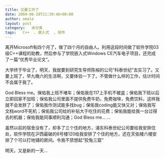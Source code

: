 ```yaml
---
title: 又要工作了
date: 2004-06-28T21:39:46+00:00
author: omale
layout: post
category:   未分类
tags:   C++  , 嵌入式  , 软件
---
```

离开Microsoft有四个月了，做了四个月的自由人。利用这段时间做了软件学院03级C++课程的助教，然后参与了学院嵌入式Windows CE汽车电子项目，还完成了一篇&ldquo;优秀毕业论文&rdquo;。

大学终于毕业了，明天，我就要到研究生导师陈榕的公司&ldquo;科泰世纪&rdquo;去实习了。又要上班了，早九晚六的生活啊，又要体验一下了。不管做什么样的工作，估计时间不会属于我了。

God Bless me。保佑我上班不堵车；保佑我在117上手机不被盗；保佑我下班以后立即回家不加班；保佑我公司里面不提供免费牛奶，免费咖啡，免费饮料，这样我就不会发胖了；保佑我作测试能多找bug；保佑我coding能又快又对；保佑我写文档word不死机；保佑我公司给的补贴大于吃住的花费；保佑我能给我一台过得去的机器；保佑我能同事顺利沟通；God Bless me&#8230; &#8230;

虽然以前的宿舍没有了，却多了三个住的地方，浦东科泰世纪公司要给我安排住处，软件学院在沪西最破的6号楼120给我安排了个住的地方，还在天佑楼六楼安排了个可以打地铺的房间。令我不禁想起&ldquo;狡兔三窟&rdquo;

明天，又是新的一天&#8230;
	  
 
